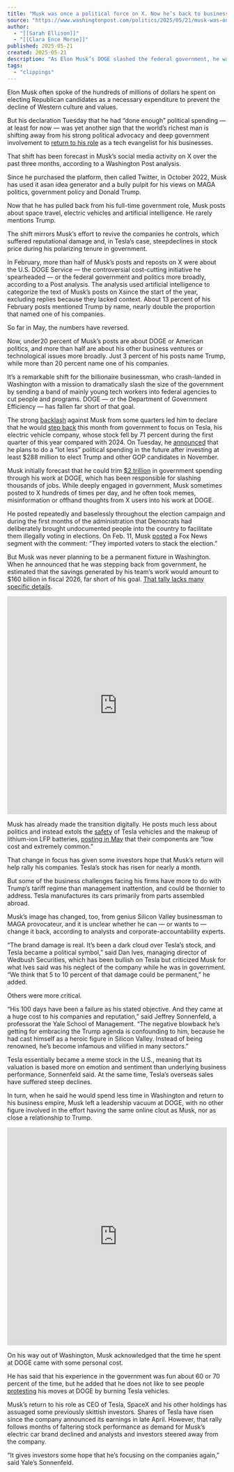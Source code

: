 ```yaml
---
title: "Musk was once a political force on X. Now he’s back to business."
source: "https://www.washingtonpost.com/politics/2025/05/21/musk-was-once-political-force-x-now-hes-back-business/?carta-url=https%3A%2F%2Fs2.washingtonpost.com%2Fcar-ln-tr%2F42a9c07%2F682dafdd435c2d5120a7cf8e%2F67ba1156317c641a42e6de23%2F22%2F101%2F682dafdd435c2d5120a7cf8e"
author:
  - "[[Sarah Ellison]]"
  - "[[Clara Ence Morse]]"
published: 2025-05-21
created: 2025-05-21
description: "As Elon Musk’s DOGE slashed the federal government, he was a political brawler online. Now that he has stepped away from D.C., his messaging has shifted back to business."
tags:
  - "clippings"
---
```

Elon Musk often spoke of the hundreds of millions of dollars he spent on electing Republican candidates as a necessary expenditure to prevent the decline of Western culture and values.

But his declaration Tuesday that he had “done enough” political spending — at least for now — was yet another sign that the world’s richest man is shifting away from his strong political advocacy and deep government involvement to [return to his role](https://www.washingtonpost.com/technology/2024/08/11/musk-x-feed-politics-trump/) as a tech evangelist for his businesses.

That shift has been forecast in Musk’s social media activity on X over the past three months, according to a Washington Post analysis.

Since he purchased the platform, then called Twitter, in October 2022, Musk has used it asan idea generator and a bully pulpit for his views on MAGA politics, government policy and Donald Trump.

Now that he has pulled back from his full-time government role, Musk posts about space travel, electric vehicles and artificial intelligence. He rarely mentions Trump.

The shift mirrors Musk’s effort to revive the companies he controls, which suffered reputational damage and, in Tesla’s case, steepdeclines in stock price during his polarizing tenure in government.

In February, more than half of Musk’s posts and reposts on X were about the U.S. DOGE Service — the controversial cost-cutting initiative he spearheaded — or the federal government and politics more broadly, according to a Post analysis. The analysis used artificial intelligence to categorize the text of Musk’s posts on Xsince the start of the year, excluding replies because they lacked context. About 13 percent of his February posts mentioned Trump by name, nearly double the proportion that named one of his companies.

So far in May, the numbers have reversed.

Now, under20 percent of Musk’s posts are about DOGE or American politics, and more than half are about his other business ventures or technological issues more broadly. Just 3 percent of his posts name Trump, while more than 20 percent name one of his companies.

It’s a remarkable shift for the billionaire businessman, who crash-landed in Washington with a mission to dramatically slash the size of the government by sending a band of mainly young tech workers into federal agencies to cut people and programs. DOGE — or the Department of Government Efficiency — has fallen far short of that goal.

The strong [backlash](https://www.washingtonpost.com/politics/2025/04/02/elon-musk-experiment-looks-like-political-failure/) against Musk from some quarters led him to declare that he would [step back](https://www.washingtonpost.com/technology/2025/04/22/tesla-earnings-elon-musk-politics-stock/) this month from government to focus on Tesla, his electric vehicle company, whose stock fell by 71 percent during the first quarter of this year compared with 2024. On Tuesday, he [announced](https://www.washingtonpost.com/politics/2025/05/20/elon-musk-less-political-spending/) that he plans to do a “lot less” political spending in the future after investing at least $288 million to elect Trump and other GOP candidates in November.

Musk initially forecast that he could trim [$2 trillion](https://www.washingtonpost.com/business/2024/10/29/elon-musk-2-trillion-budget-cuts-trump-election/) in government spending through his work at DOGE, which has been responsible for slashing thousands of jobs. While deeply engaged in government, Musk sometimes posted to X hundreds of times per day, and he often took memes, misinformation or offhand thoughts from X users into his work at DOGE.

He posted repeatedly and baselessly throughout the election campaign and during the first months of the administration that Democrats had deliberately brought undocumented people into the country to facilitate them illegally voting in elections. On Feb. 11, Musk [posted](https://x.com/elonmusk/status/1889402660719153216) a Fox News segment with the comment: “They imported voters to stack the election.”

But Musk was never planning to be a permanent fixture in Washington. When he announced that he was stepping back from government, he estimated that the savings generated by his team’s work would amount to $160 billion in fiscal 2026, far short of his goal. [That tally lacks many specific details](https://www.washingtonpost.com/politics/2025/05/01/musk-steps-back-doge-looks-congress-finish-what-it-started/).

<iframe title="datawrapper-RDQlu" role="none" src="https://datawrapper.dwcdn.net/RDQlu" frameborder="0" width="100%" height="500"></iframe>

Musk has already made the transition digitally. He posts much less about politics and instead extols the [safety](https://x.com/elonmusk/status/1921624407891481045) of Tesla vehicles and the makeup of lithium-ion LFP batteries, [posting in May](https://x.com/elonmusk/status/1921659645749322228) that their components are “low cost and extremely common.”

That change in focus has given some investors hope that Musk’s return will help rally his companies. Tesla’s stock has risen for nearly a month.

But some of the business challenges facing his firms have more to do with Trump’s tariff regime than management inattention, and could be thornier to address. Tesla manufactures its cars primarily from parts assembled abroad.

Musk’s image has changed, too, from genius Silicon Valley businessman to MAGA provocateur, and it is unclear whether he can — or wants to — change it back, according to analysts and corporate-accountability experts.

“The brand damage is real. It’s been a dark cloud over Tesla’s stock, and Tesla became a political symbol,” said Dan Ives, managing director of Wedbush Securities, which has been bullish on Tesla but criticized Musk for what Ives said was his neglect of the company while he was in government. “We think that 5 to 10 percent of that damage could be permanent,” he added.

Others were more critical.

“His 100 days have been a failure as his stated objective. And they came at a huge cost to his companies and reputation,” said Jeffrey Sonnenfeld, a professorat the Yale School of Management. “The negative blowback he’s getting for embracing the Trump agenda is confounding to him, because he had cast himself as a heroic figure in Silicon Valley. Instead of being renowned, he’s become infamous and vilified in many sectors.”

Tesla essentially became a meme stock in the U.S., meaning that its valuation is based more on emotion and sentiment than underlying business performance, Sonnenfeld said. At the same time, Tesla’s overseas sales have suffered steep declines.

In turn, when he said he would spend less time in Washington and return to his business empire, Musk left a leadership vacuum at DOGE, with no other figure involved in the effort having the same online clout as Musk, nor as close a relationship to Trump.

<iframe title="datawrapper-cWSPf" role="none" src="https://datawrapper.dwcdn.net/cWSPf" frameborder="0" width="100%" height="500"></iframe>

On his way out of Washington, Musk acknowledged that the time he spent at DOGE came with some personal cost.

He has said that his experience in the government was fun about 60 or 70 percent of the time, but he added that he does not like to see people [protesting](https://www.washingtonpost.com/national-security/2025/03/21/trump-tesla-vehicles-elon-musk-bondi-vandalism/) his moves at DOGE by burning Tesla vehicles.

Musk’s return to his role as CEO of Tesla, SpaceX and his other holdings has assuaged some previously skittish investors. Shares of Tesla have risen since the company announced its earnings in late April. However, that rally follows months of faltering stock performance as demand for Musk’s electric car brand declined and analysts and investors steered away from the company.

“It gives investors some hope that he’s focusing on the companies again,” said Yale’s Sonnenfeld.
